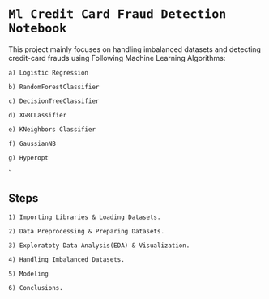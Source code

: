 # `Ml Credit Card Fraud Detection Notebook`

This project mainly focuses on handling imbalanced datasets and detecting credit-card frauds using Following Machine Learning Algorithms:

    a) Logistic Regression

    b) RandomForestClassifier

    c) DecisionTreeClassifier

    d) XGBCLassifier

    e) KNeighbors Classifier

    f) GaussianNB 

    g) Hyperopt

 `
 ## Steps
    1) Importing Libraries & Loading Datasets.

    2) Data Preprocessing & Preparing Datasets.

    3) Exploratoty Data Analysis(EDA) & Visualization.

    4) Handling Imbalanced Datasets. 

    5) Modeling
    
    6) Conclusions.
